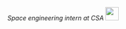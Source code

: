 <p><em>Space engineering intern at CSA <img src="https://media.giphy.com/media/WUlplcMpOCEmTGBtBW/giphy.gif" width="30">

<!--
**billdion/billdion** is a ✨ _special_ ✨ repository because its `README.md` (this file) appears on your GitHub profile.

Here are some ideas to get you started:

- 🔭 I’m currently working on ...
- 🌱 I’m currently learning ...
- 👯 I’m looking to collaborate on ...
- 🤔 I’m looking for help with ...
- 💬 Ask me about ...
- 📫 How to reach me: ...
- 😄 Pronouns: ...
- ⚡ Fun fact: ...
-->
